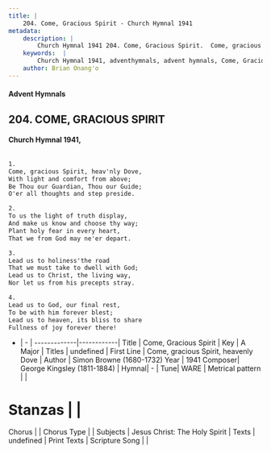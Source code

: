 ```yaml
---
title: |
    204. Come, Gracious Spirit - Church Hymnal 1941
metadata:
    description: |
        Church Hymnal 1941 204. Come, Gracious Spirit.  Come, gracious Spirit, heav'nly Dove,  With light and comfort from above;  Be Thou our Guardian, Thou our Guide;  O'er all thoughts and step preside.  
    keywords:  |
        Church Hymnal 1941, adventhymnals, advent hymnals, Come, Gracious Spirit, Come, gracious Spirit, heavenly Dove. 
    author: Brian Onang'o
---
```


#### Advent Hymnals
## 204. COME, GRACIOUS SPIRIT
####  Church Hymnal 1941,

```txt

1.
Come, gracious Spirit, heav'nly Dove, 
With light and comfort from above; 
Be Thou our Guardian, Thou our Guide; 
O'er all thoughts and step preside. 

2.
To us the light of truth display, 
And make us know and choose thy way; 
Plant holy fear in every heart, 
That we from God may ne'er depart. 

3.
Lead us to holiness'the road 
That we must take to dwell with God; 
Lead us to Christ, the living way, 
Nor let us from his precepts stray. 

4.
Lead us to God, our final rest, 
To be with him forever blest; 
Lead us to heaven, its bliss to share 
Fullness of joy forever there!


```

- |   -  |
-------------|------------|
Title | Come, Gracious Spirit |
Key | A Major |
Titles | undefined |
First Line | Come, gracious Spirit, heavenly Dove |
Author | Simon Browne (1680-1732)
Year | 1941
Composer| George Kingsley (1811-1884) |
Hymnal|  - |
Tune| WARE |
Metrical pattern | |
# Stanzas |  |
Chorus |  |
Chorus Type |  |
Subjects | Jesus Christ: The Holy Spirit |
Texts | undefined |
Print Texts | 
Scripture Song |  |
    
